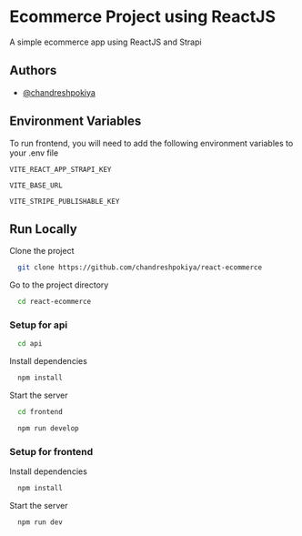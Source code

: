 # Ecommerce Project using ReactJS

A simple ecommerce app using ReactJS and Strapi


## Authors

- [@chandreshpokiya](https://github.com/chandreshpokiya)


## Environment Variables

To run frontend, you will need to add the following environment variables to your .env file

`VITE_REACT_APP_STRAPI_KEY`

`VITE_BASE_URL`

`VITE_STRIPE_PUBLISHABLE_KEY`


## Run Locally

Clone the project

```bash
  git clone https://github.com/chandreshpokiya/react-ecommerce
```

Go to the project directory

```bash
  cd react-ecommerce
```

### Setup for api

```bash
  cd api
```
Install dependencies

```bash
  npm install
```
Start the server
```bash
  cd frontend
```
```bash
  npm run develop
```

### Setup for frontend

Install dependencies

```bash
  npm install
```
Start the server

```bash
  npm run dev
```
